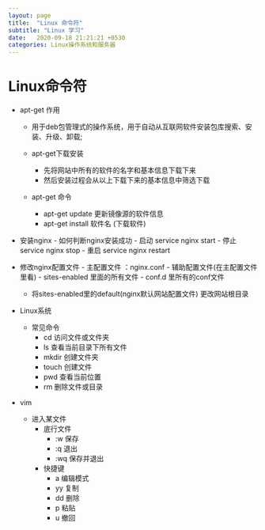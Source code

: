 ```yaml
---
layout: page
title:  "Linux 命令符"
subtitle: "Linux 学习"
date:   2020-09-18 21:21:21 +0530
categories: Linux操作系统和服务器 
--- 
```


# Linux命令符
   - apt-get 作用 
   
     - 用于deb包管理式的操作系统，用于自动从互联网软件安装包库搜索、安装、升级、卸载;
   
     - apt-get下载安装
          - 先将网站中所有的软件的名字和基本信息下载下来
          - 然后安装过程会从以上下载下来的基本信息中筛选下载
   
     - apt-get 命令 
          - apt-get update 更新镜像源的软件信息
          - apt-get install 软件名 (下载软件)
   
   - 安装nginx
         - 如何判断nginx安装成功 
         - 启动 service nginx start
         - 停止 service nginx stop
         - 重启 service nginx restart    
    
   - 修改nginx配置文件
         - 主配置文件 ：nginx.conf 
         - 辅助配置文件(在主配置文件里看)
            - sites-enabled 里面的所有文件 
            - conf.d 里所有的conf文件
        - 将sites-enabled里的default(nginx默认网站配置文件) 更改网站根目录

   - Linux系统
   
     - 常见命令  
          - cd     访问文件或文件夹
          - ls     查看当前目录下所有文件
          - mkdir  创建文件夹
          - touch  创建文件
          - pwd    查看当前位置
          - rm     删除文件或目录
  
   - vim 
      - 进入某文件
         - 底行文件
            - :w 保存
            - :q 退出
            - :wq 保存并退出        
         - 快捷键 
            - a 编辑模式   
            - yy 复制
            - dd 删除
            - p 粘贴
            - u 撤回
            
     
               


